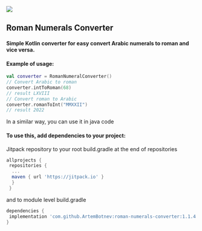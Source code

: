 [![](https://jitpack.io/v/ArtemBotnev/roman-numerals-converter.svg)](https://jitpack.io/#ArtemBotnev/roman-numerals-converter)

## Roman Numerals Converter
#### Simple Kotlin converter for easy convert Arabic numerals to roman and vice versa.
#### Example of usage:
```kotlin
val converter = RomanNumeralConverter()
// Convert Arabic to roman
converter.intToRoman(68)
// result LXVIII
// Convert roman to Arabic
converter.romanToInt("MMXXII")
// result 2022
```
In a similar way, you can use it in java code

#### To use this, add dependencies to your project:
Jitpack repository to your root build.gradle at the end of repositories
```groovy
allprojects {
 repositories {
  ...
  maven { url 'https://jitpack.io' }
  }
 }
```
and to module level build.gradle
```groovy
dependencies {
 implementation 'com.github.ArtemBotnev:roman-numerals-converter:1.1.4'
}
```